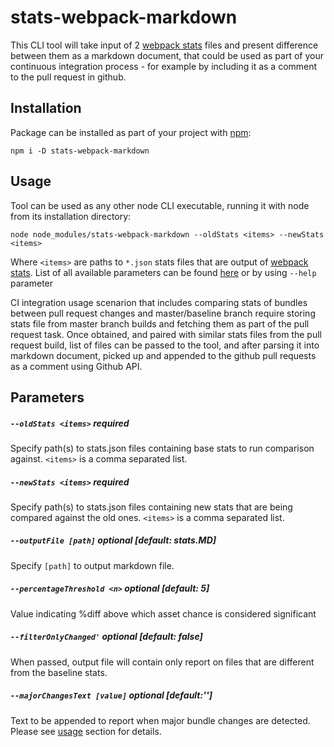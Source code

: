 # stats-webpack-markdown
This CLI tool will take input of 2 [webpack stats](https://github.com/webpack/docs/wiki/node.js-api#stats) files and present difference between them as a markdown document, that could be used as part of your continuous integration process - for example by including it as a comment to the pull request in github.

## Installation

Package can be installed as part of your project with [npm](https://www.npmjs.com/package/stats-webpack-markdown):

```
npm i -D stats-webpack-markdown
```

## Usage

Tool can be used as any other node CLI executable, running it with node from its installation directory:
```
node node_modules/stats-webpack-markdown --oldStats <items> --newStats <items>
```
Where `<items>` are paths to `*.json` stats files that are output of [webpack stats](https://github.com/webpack/docs/wiki/node.js-api#stats). List of all available parameters can be found [here](#parameters) or by using `--help` parameter

CI integration usage scenarion that includes comparing stats of bundles between pull request changes and master/baseline branch require storing stats file from master branch builds and fetching them as part of the pull request task. Once obtained, and paired with similar stats files from the pull request build, list of files can be passed to the tool, and after parsing it into markdown document, picked up and appended to the github pull requests as a comment using Github API.

## Parameters

##### `--oldStats <items>` _required_
Specify path(s) to stats.json files containing base stats to run comparison against. `<items>` is a comma separated list.
##### `--newStats <items>` _required_
Specify path(s) to stats.json files containing new stats that are being compared against the old ones. `<items>` is a comma separated list.
##### `--outputFile [path]` _optional [default: stats.MD]_
Specify `[path]` to output markdown file.
##### `--percentageThreshold <n>` _optional [default: 5]_
Value indicating %diff above which asset chance is considered significant
##### `--filterOnlyChanged'` _optional [default: false]_
When passed, output file will contain only report on files that are different from the baseline stats.
##### `--majorChangesText [value]` _optional [default:'']_
Text to be appended to report when major bundle changes are detected. Please see [usage](#usage) section for details.
